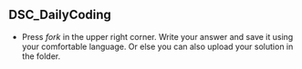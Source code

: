 ## DSC_DailyCoding  ##
* Press *fork* in the upper right corner.
Write your answer and save it using your comfortable language.
Or else you can also upload your solution in the folder.

